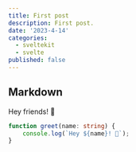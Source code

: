 ```yaml
---
title: First post
description: First post.
date: '2023-4-14'
categories:
  - sveltekit
  - svelte
published: false
---
```


## Markdown

Hey friends! 👋

```ts
function greet(name: string) {
	console.log(`Hey ${name}! 👋`);
}
```

